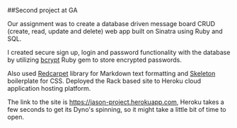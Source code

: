 ##Second project at GA

Our assignment was to create a database driven message board CRUD (create, read, update and delete) web app built on Sinatra using Ruby and SQL. 

I created secure sign up, login and password functionality with the database by utilizing [bcrypt](http://bcrypt-ruby.rubyforge.org) Ruby gem to store encrypted passwords. 

Also used [Redcarpet](https://github.com/vmg/redcarpet) library for Markdown text formatting and [Skeleton](http://getskeleton.com) boilerplate for CSS. Deployed the Rack based site to Heroku cloud application hosting platform.

The link to the site is https://jason-project.herokuapp.com, Heroku takes a few seconds to get its Dyno's spinning, so it might take a little bit of time to open.

